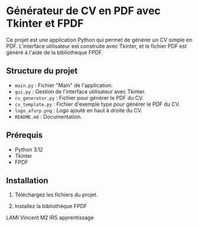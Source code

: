 # Générateur de CV en PDF avec Tkinter et FPDF

Ce projet est une application Python qui permet de générer un CV simple en PDF. L'interface utilisateur est construite avec Tkinter, et le fichier PDF est généré à l'aide de la bibliothèque FPDF.

## Structure du projet


- `main.py` : Fichier "Main" de l'application.
- `gui.py` : Gestion de l'interface utilisateur avec Tkinter.
- `cv_generator.py` : Fichier pour générer le PDF du CV.
- `cv_template.py` : Fichier d'exemple type pour générer le PDF du CV.
- `logo_aforp.png` : Logo ajouté en haut à droite du CV.
- `README.md` : Documentation.

## Prérequis

- Python 3.12
- Tkinter
- FPDF

## Installation

1. Téléchargez les fichiers du projet.

2. Installez la bibliothèque FPDF

LAMI Vincent
M2 IRS apprentissage
